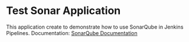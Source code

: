 # Test Sonar Application


This application create to demonstrate how to use SonarQube in Jenkins Pipelines.
Documentation: [SonarQube Documentation](https://www.sonarqube.org/)
